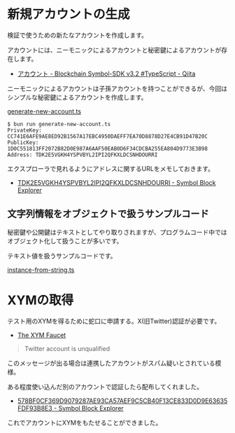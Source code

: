 # 新規アカウントの生成

検証で使うための新たなアカウントを作成します。

アカウントには、ニーモニックによるアカウントと秘密鍵によるアカウントが存在します。

- [アカウント \- Blockchain Symbol\-SDK v3\.2 \#TypeScript \- Qiita](https://qiita.com/ccHarvestasya/items/d6b87c47aade9d744bbe)

ニーモニックによるアカウントは子孫アカウントを持つことができるが、今回はシンプルな秘密鍵によるアカウントを作成します。

[generate-new-account.ts](./generate-new-account.ts)

```shell
$ bun run generate-new-account.ts
PrivateKey: CC741E6AFE9AE8ED92B1567A17EBC4950DAEFF7EA70D8878D27E4CB91D47B20C
PublicKey: 1D0C551813FF2072B82D0E987A6AAF50EAB0D6F34CDCBA255EA804D9773E3B98
Address: TDK2E5VGKH4YSPVBYL2IPI2QFKXLDCSNHDOURRI
```

エクスプローラで見れるようにアドレスに関するURLをメモしておきます。

- [TDK2E5VGKH4YSPVBYL2IPI2QFKXLDCSNHDOURRI - Symbol Block Explorer](https://testnet.symbol.fyi/accounts/TDK2E5VGKH4YSPVBYL2IPI2QFKXLDCSNHDOURRI)


## 文字列情報をオブジェクトで扱うサンプルコード

秘密鍵や公開鍵はテキストとしてやり取りされますが、プログラムコード中ではオブジェクト化して扱うことが多いです。

テキスト値を扱うサンプルコードです。

[instance-from-string.ts](./instance-from-string.ts)


# XYMの取得

テスト用のXYMを得るために蛇口に申請する。X(旧Twitter)認証が必要です。

- [The XYM Faucet](https://testnet.symbol.tools/)

> Twitter account is unqualified

このメッセージが出る場合は連携したアカウントがスパム疑いとされている模様。

ある程度使い込んだ別のアカウントで認証したら配布してくれました。

- [578BF0CF369D9079287AE93CA57AEF9C5CB40F13CE833D0D9E63635FDF93B8E3 - Symbol Block Explorer](https://testnet.symbol.fyi/transactions/578BF0CF369D9079287AE93CA57AEF9C5CB40F13CE833D0D9E63635FDF93B8E3)

これでアカウントにXYMをもたせることができました。
